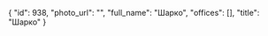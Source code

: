 {
    "id": 938,
    "photo_url": "",
    "full_name": "Шарко",
    "offices": [],
    "title": "Шарко"
}